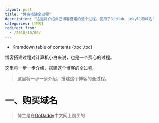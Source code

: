 ```yaml
---
layout: post
title: "博客搭建全过程"
description: "这里将介绍自己博客搭建的整个过程，使用了GitHub、jekyll和域名"
categories: [博客]
redirect_from:
  - /2018/10/06/
---
```

* Kramdown table of contents
{:toc .toc}

博客搭建过程对计算机小白来说，也是一个费心的过程。

这里将一步一步介绍，搭建这个博客的全过程。

> 这里将一步一步介绍，搭建这个博客的全过程。


# 一、购买域名
> 博主是在[GoDaddy](https://sg.godaddy.com/zh/)中文网上购买的

<a img src="/image/blogbuilding/godday_01.png" alt="Kramdown Overview" />
</a>